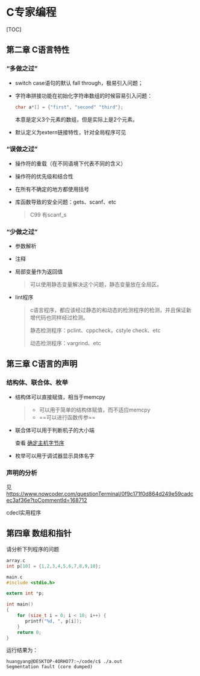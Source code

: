 # C专家编程

[TOC]

## 第二章 C语言特性

### “多做之过”

- switch case语句的默认 fall through，极易引入问题；

- 字符串拼接功能在初始化字符串数组的时候容易引入问题：

  ```c
  char a*[] = {"first", "second" "third"};
  ```

  本意是定义3个元素的数组，但是实际上是2个元素。

- 默认定义为extern链接特性，针对全局程序可见

### “误做之过”

- 操作符的重载（在不同语境下代表不同的含义）
- 操作符的优先级和结合性
  
- 在所有不确定的地方都使用括号
  
- 库函数导致的安全问题：gets、scanf、etc

  > C99 有scanf_s

### “少做之过”

- 参数解析

- 注释

- 局部变量作为返回值

  > 可以使用静态变量解决这个问题，静态变量放在全局区。

- lint程序

  > c语言程序，都应该经过静态的和动态的检测程序的检测，并且保证新增代码也同样经过检测。
  >
  > 静态检测程序：pclint、cppcheck，cstyle check、etc
  >
  > 动态检测程序：vargrind、etc

## 第三章 C语言的声明

### 结构体、联合体、枚举

- 结构体可以直接赋值，相当于memcpy

  > - 可以用于简单的结构体赋值，而不适应memcpy
  > - ==可以进行函数传参==

- 联合体可以用于判断机子的大小端

  查看 [确定主机字节序](./主机字节序.md)

- 枚举可以用于调试器显示具体名字

### 声明的分析

见 https://www.nowcoder.com/questionTerminal/0f9c171f0d864d249e59cadcec3af36e?toCommentId=168712

cdecl实用程序

## 第四章 数组和指针

请分析下列程序的问题

```c
array.c
int p[10] = {1,2,3,4,5,6,7,8,9,10};

main.c
#include <stdio.h>

extern int *p;

int main()
{
    for (size_t i = 0; i < 10; i++) {
       printf("%d, ", p[i]);
    }
    return 0;
}
```

运行结果为：

```shell
huangyang@DESKTOP-4ORHO77:~/code/c$ ./a.out 
Segmentation fault (core dumped)
```

